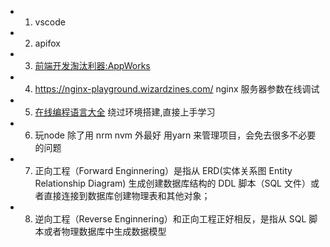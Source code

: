 

- 1. vscode
- 2. apifox
- 3. [前端开发淘汰利器:AppWorks](https://appworks.site/pack/about.html)
- 4. https://nginx-playground.wizardzines.com/  nginx 服务器参数在线调试
- 5. [在线编程语言大全](https://www.tutorialspoint.com/codingground.htm) 绕过环境搭建,直接上手学习
- 6. 玩node 除了用 nrm nvm 外最好 用yarn 来管理项目，会免去很多不必要的问题
- 7. 正向工程（Forward Enginnering）是指从 ERD(实体关系图 Entity Relationship Diagram) 生成创建数据库结构的 DDL 脚本（SQL 文件）或者直接连接到数据库创建物理表和其他对象；
- 8.  逆向工程（Reverse Enginnering）和正向工程正好相反，是指从 SQL 脚本或者物理数据库中生成数据模型
